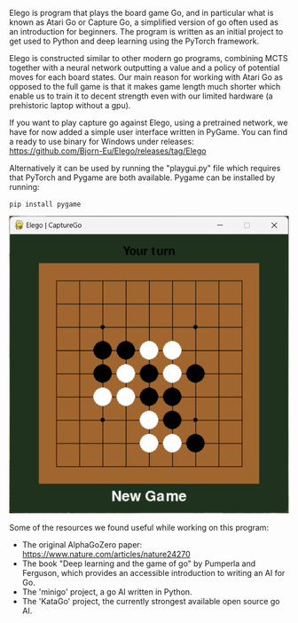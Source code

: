 Elego is program that plays the board game Go, and in particular what is known as Atari Go or Capture Go, a simplified version of go often used as an introduction for beginners. The program is written as an initial project to get used to Python and deep learning using the PyTorch framework. 

Elego is constructed similar to other modern go programs, combining MCTS together with a neural network outputting a value and a policy of potential moves for each board states. Our main reason for working with Atari Go as opposed to the full game is that it makes game length much shorter which enable us to train it to decent strength even with our limited hardware (a prehistoric laptop without a gpu).

If you want to play capture go against Elego, using a pretrained network, we have for now added a simple user interface written in PyGame. 
You can find a ready to use binary for Windows under releases: https://github.com/Bjorn-Eu/Elego/releases/tag/Elego

Alternatively it can be used by running the "playgui.py" file which requires that PyTorch and Pygame are both available. 
Pygame can be installed by running:
```
pip install pygame
```
![Elego](https://github.com/Bjorn-Eu/Elego/blob/main/Elego.png)

Some of the resources we found useful while working on this program:
- The original AlphaGoZero paper: https://www.nature.com/articles/nature24270
- The book "Deep learning and the game of go" by Pumperla and Ferguson, which provides an accessible introduction to writing an AI for Go.
- The 'minigo' project, a go AI written in Python. 
- The 'KataGo' project, the currently strongest available open source go AI.

